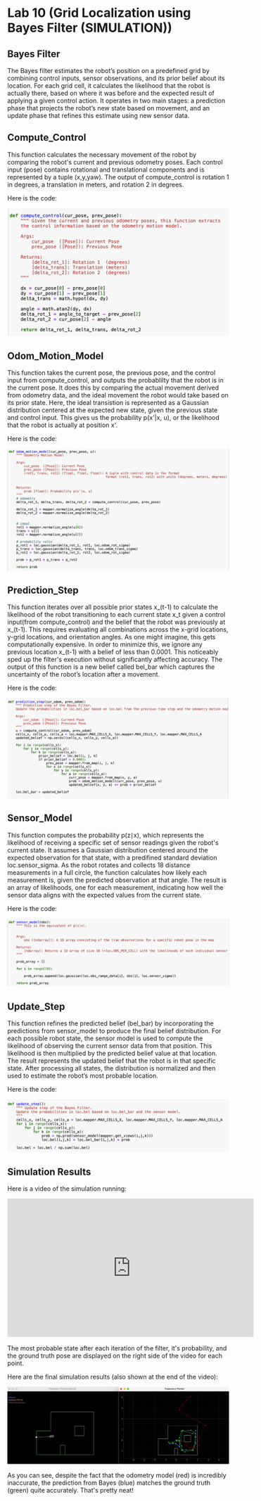 # Lab 10 (Grid Localization using Bayes Filter (SIMULATION))


## Bayes Filter

The Bayes filter estimates the robot’s position on a predefined grid by combining control inputs, sensor observations, and its prior belief about its location. For each grid cell, it calculates the likelihood that the robot is actually there, based on where it was before and the expected result of applying a given control action. It operates in two main stages: a prediction phase that projects the robot’s new state based on movement, and an update phase that refines this estimate using new sensor data.

## Compute_Control

This function calculates the necessary movement of the robot by comparing the robot's current and previous odometry poses. Each control input (pose) contains rotational and translational components and is represented by a tuple (x,y,yaw). The output of compute_control is rotation 1 in degrees, a translation in meters, and rotation 2 in degrees. 

Here is the code: 

![code](files/lab10_compute_control.png)

## Odom_Motion_Model

This function takes the current pose, the previous pose, and the control input from compute_control, and outputs the probablilty that the robot is in the current pose. It does this by comparing the actual movement derived from odometry data, and the ideal movement the robot would take based on its prior state. Here, the ideal transistion is represented as a Gaussian distribution centered at the expected new state, given the previous state and control input. This gives us the probability p(x'|x, u), or the likelihood that the robot is actually at position x'.

Here is the code: 

![code](files/lab10_odom_motion_model.png)


## Prediction_Step

This function iterates over all possible prior states x_(t-1) to calculate the likelihood of the robot transitioning to each current state x_t given a control input(from compute_control) and the belief that the robot was previously at x_(t-1). This requires evaluating all combinations across the x-grid locations, y-grid locations, and orientation angles. As one might imagine, this gets computationally expensive. In order to minimize this, we ignore any previous location x_(t-1) with a belief of less than 0.0001. This noticeably sped up the filter's execution without significantly affecting accuracy. The output of this function is a new belief called bel_bar which captures the uncertainty of the robot’s location after a movement.

Here is the code: 

![code](files/lab10_prediction_step.png)

## Sensor_Model

This function computes the probability p(z∣x), which represents the likelihood of receiving a specific set of sensor readings given the robot's current state. It assumes a Gaussian distribution centered around the expected observation for that state, with a predifined standard deviation loc.sensor_sigma. As the robot rotates and collects 18 distance measurements in a full circle, the function calculates how likely each measurement is, given the predicted observation at that angle. The result is an array of likelihoods, one for each measurement, indicating how well the sensor data aligns with the expected values from the current state.

Here is the code: 

![code](files/lab10_sensor_model.png)

## Update_Step 

This function refines the predicted belief (bel_bar) by incorporating the predictions from sensor_model to produce the final belief distribution. For each possible robot state, the sensor model is used to compute the likelihood of observing the current sensor data from that position. This likelihood is then multiplied by the predicted belief value at that location. The result represents the updated belief that the robot is in that specific state. After processing all states, the distribution is normalized and then used to estimate the robot’s most probable location.

Here is the code: 

![code](files/lab10_update_step.png)

## Simulation Results

Here is a video of the simulation running: 

<iframe width="560" height="315" src="https://www.youtube.com/embed/QMSz2fuCir0" frameborder="0" allowfullscreen></iframe>

The most probable state after each iteration of the filter, it's probability, and the ground truth pose are displayed on the right side of the video for each point.

Here are the final simulation results (also shown at the end of the video): 

![simulation](files/lab10_final_sim_plot.png)

As you can see, despite the fact that the odometry model (red) is incredibly inaccurate, the prediction from Bayes (blue) matches the ground truth (green) quite accurately. That's pretty neat! 
